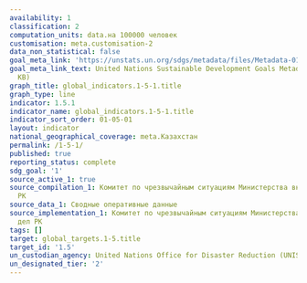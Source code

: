 ```yaml
---
availability: 1
classification: 2
computation_units: data.на 100000 человек
customisation: meta.customisation-2
data_non_statistical: false
goal_meta_link: 'https://unstats.un.org/sdgs/metadata/files/Metadata-01-05-01.pdf '
goal_meta_link_text: United Nations Sustainable Development Goals Metadata (PDF 224
  KB)
graph_title: global_indicators.1-5-1.title
graph_type: line
indicator: 1.5.1
indicator_name: global_indicators.1-5-1.title
indicator_sort_order: 01-05-01
layout: indicator
national_geographical_coverage: meta.Казахстан
permalink: /1-5-1/
published: true
reporting_status: complete
sdg_goal: '1'
source_active_1: true
source_compilation_1: Комитет по чрезвычайным ситуациям Министерства внутренних дел
  РК
source_data_1: Сводные оперативные данные
source_implementation_1: Комитет по чрезвычайным ситуациям Министерства внутренних
  дел РК
tags: []
target: global_targets.1-5.title
target_id: '1.5'
un_custodian_agency: United Nations Office for Disaster Reduction (UNISDR)
un_designated_tier: '2'
---
```

